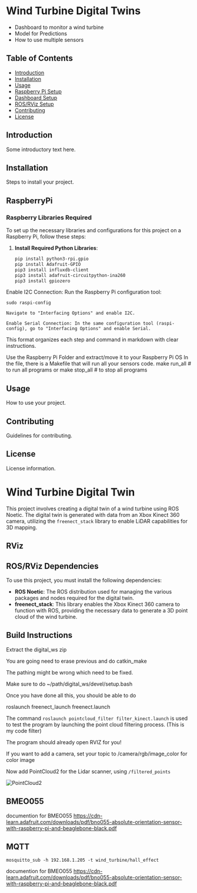 # Wind Turbine Digital Twins

- Dashboard to monitor a wind turbine
- Model for Predictions
- How to use multiple sensors

## Table of Contents
- [Introduction](#introduction)
- [Installation](#installation)
- [Usage](#usage)
- [Raspberry Pi Setup](#RaspberryPi)
- [Dashboard Setup](#Dashboard)
- [ROS/RViz Setup](#RViz)
- [Contributing](#contributing)
- [License](#license)

## Introduction
Some introductory text here.

## Installation
Steps to install your project.

## RaspberryPi

### Raspberry Libraries Required

To set up the necessary libraries and configurations for this project on a Raspberry Pi, follow these steps:

1. **Install Required Python Libraries**:
   ```bash
   pip install python3-rpi.gpio
   pip install Adafruit-GPIO
   pip3 install influxdb-client
   pip3 install adafruit-circuitpython-ina260
   pip3 install gpiozero
Enable I2C Connection: Run the Raspberry Pi configuration tool:

    sudo raspi-config

    Navigate to "Interfacing Options" and enable I2C.

    Enable Serial Connection: In the same configuration tool (raspi-config), go to "Interfacing Options" and enable Serial.


This format organizes each step and command in markdown with clear instructions.

Use the Raspberry Pi Folder and extract/move it to your Raspberry Pi OS
In the file, there is a Makefile that will run all your sensors code.
make run_all # to run all programs
or 
make stop_all # to stop all programs
   

## Usage
How to use your project.

## Contributing
Guidelines for contributing.

## License
License information.

# Wind Turbine Digital Twin

This project involves creating a digital twin of a wind turbine using ROS Noetic. The digital twin is generated with data from an Xbox Kinect 360 camera, utilizing the `freenect_stack` library to enable LiDAR capabilities for 3D mapping.

## RViz

## ROS/RViz Dependencies

To use this project, you must install the following dependencies:

- **ROS Noetic**: The ROS distribution used for managing the various packages and nodes required for the digital twin.
- **freenect_stack**: This library enables the Xbox Kinect 360 camera to function with ROS, providing the necessary data to generate a 3D point cloud of the wind turbine.

## Build Instructions

Extract the digital_ws zip 

You are going need to erase previous and do catkin_make

The pathing might be wrong which need to be fixed. 

Make sure to do ~/path/digital_ws/devel/setup.bash

Once you have done all this, you should be able to do

roslaunch freenect_launch freenect.launch 

The command `roslaunch pointcloud_filter filter_kinect.launch` is used to test the program by launching the point cloud filtering process. (This is my code filter)

The program should already open RVIZ for you!

If you want to add a camera, set your topic to /camera/rgb/image_color for color image

Now add PointCloud2 for the Lidar scanner, using `/filtered_points`


![PointCloud2](./images/simulation.png)


## BMEO055
documention for BMEO055
https://cdn-learn.adafruit.com/downloads/pdf/bno055-absolute-orientation-sensor-with-raspberry-pi-and-beaglebone-black.pdf


## MQTT
`mosquitto_sub -h 192.168.1.205 -t wind_turbine/hall_effect`

documention for BMEO055
https://cdn-learn.adafruit.com/downloads/pdf/bno055-absolute-orientation-sensor-with-raspberry-pi-and-beaglebone-black.pdf


